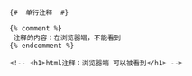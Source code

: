 ```
{#  单行注释  #}
```

```
{% comment %}
 注释的内容：在浏览器端，不能看到
{% endcomment %}
```

```
<!-- <h1>html注释：浏览器端 可以被看到</h1> -->
```

